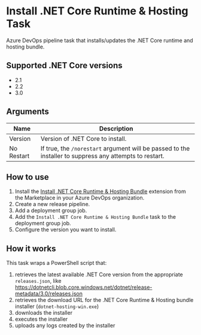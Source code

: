 # Install .NET Core Runtime & Hosting Task

Azure DevOps pipeline task that installs/updates the .NET Core runtime and hosting bundle.

## Supported .NET Core versions
- 2.1
- 2.2
- 3.0

## Arguments

| Name | Description |
|-|-|
| Version | Version of .NET Core to install. |
| No Restart | If true, the `/norestart` argument will be passed to the installer to suppress any attempts to restart. |

## How to use

1. Install the [Install .NET Core Runtime & Hosting Bundle](https://marketplace.visualstudio.com/items?itemName=rbosma.InstallNetCoreRuntimeAndHosting) extension from the Marketplace in your Azure DevOps organization.
2. Create a new release pipeline.
3. Add a deployment group job.
4. Add the `Install .NET Core Runtime & Hosting Bundle` task to the deployment group job.
5. Configure the version you want to install.

## How it works

This task wraps a PowerShell script that:
1. retrieves the latest available .NET Core version from the appropriate `releases.json`, like https://dotnetcli.blob.core.windows.net/dotnet/release-metadata/3.0/releases.json
2. retrieves the download URL for the .NET Core Runtime & Hosting bundle installer (`dotnet-hosting-win.exe`)
3. downloads the installer
4. executes the installer
5. uploads any logs created by the installer